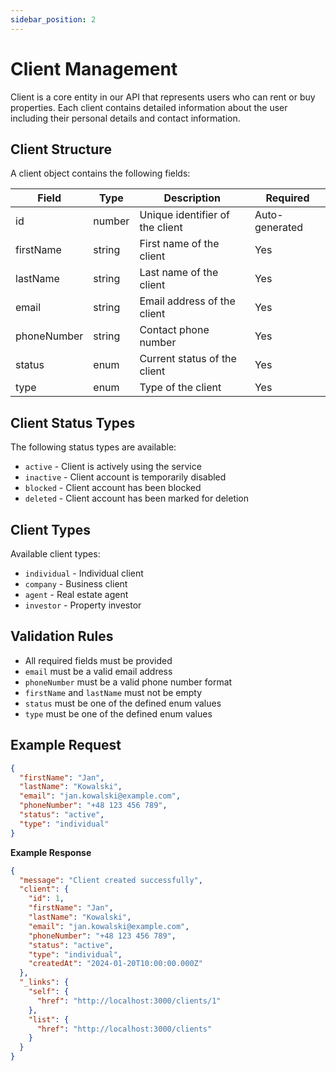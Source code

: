 ```yaml
---
sidebar_position: 2
---
```


# Client Management

Client is a core entity in our API that represents users who can rent or buy properties. Each client contains detailed information about the user including their personal details and contact information.

## Client Structure

A client object contains the following fields:

| Field         | Type   | Description                                           | Required |
|---------------|--------|-------------------------------------------------------|----------|
| id            | number | Unique identifier of the client                        | Auto-generated |
| firstName     | string | First name of the client                              | Yes |
| lastName      | string | Last name of the client                               | Yes |
| email         | string | Email address of the client                           | Yes |
| phoneNumber   | string | Contact phone number                                  | Yes |
| status        | enum   | Current status of the client                         | Yes |
| type          | enum   | Type of the client                                   | Yes |

## Client Status Types

The following status types are available:
- `active` - Client is actively using the service
- `inactive` - Client account is temporarily disabled
- `blocked` - Client account has been blocked
- `deleted` - Client account has been marked for deletion

## Client Types

Available client types:
- `individual` - Individual client
- `company` - Business client
- `agent` - Real estate agent
- `investor` - Property investor

## Validation Rules

- All required fields must be provided
- `email` must be a valid email address
- `phoneNumber` must be a valid phone number format
- `firstName` and `lastName` must not be empty
- `status` must be one of the defined enum values
- `type` must be one of the defined enum values

## Example Request

```json
{
  "firstName": "Jan",
  "lastName": "Kowalski",
  "email": "jan.kowalski@example.com",
  "phoneNumber": "+48 123 456 789",
  "status": "active",
  "type": "individual"
}
```

**Example Response**
```json
{
  "message": "Client created successfully",
  "client": {
    "id": 1,
    "firstName": "Jan",
    "lastName": "Kowalski",
    "email": "jan.kowalski@example.com",
    "phoneNumber": "+48 123 456 789",
    "status": "active",
    "type": "individual",
    "createdAt": "2024-01-20T10:00:00.000Z"
  },
  "_links": {
    "self": {
      "href": "http://localhost:3000/clients/1"
    },
    "list": {
      "href": "http://localhost:3000/clients"
    }
  }
}
```